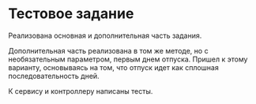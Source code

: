# Тестовое задание

Реализована основная и дополнительная часть задания.

Дополнительная часть реализована в том же методе, но с необязательным параметром, первым днем отпуска. Пришел к этому варианту, основываясь на том, что отпуск идет как сплошная последовательность дней.

К сервису и контроллеру написаны тесты.